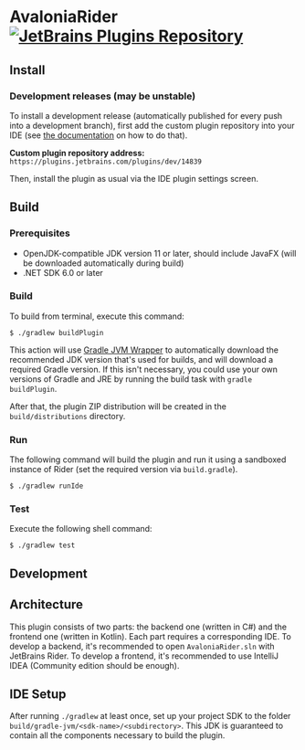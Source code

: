 # AvaloniaRider [![JetBrains Plugins Repository](https://img.shields.io/jetbrains/plugin/v/14839.svg?label=rider%20&colorB=0A7BBB&style=flat-square)](https://plugins.jetbrains.com/plugin/14839)

Install
-------

### Development releases (may be unstable)

To install a development release (automatically published for every push into a development branch), first add the custom plugin repository into your IDE (see [the documentation][ide.channels] on how to do that).

**Custom plugin repository address:**
`https://plugins.jetbrains.com/plugins/dev/14839`

Then, install the plugin as usual via the IDE plugin settings screen.

Build
-----

### Prerequisites

- OpenJDK-compatible JDK version 11 or later, should include JavaFX (will be
  downloaded automatically during build)
- .NET SDK 6.0 or later

### Build

To build from terminal, execute this command:

```console
$ ./gradlew buildPlugin
```

This action will use [Gradle JVM Wrapper][gradle-jvm-wrapper] to automatically
download the recommended JDK version that's used for builds, and will download a
required Gradle version. If this isn't necessary, you could use your own
versions of Gradle and JRE by running the build task with `gradle buildPlugin`.

After that, the plugin ZIP distribution will be created in the
`build/distributions` directory.

### Run

The following command will build the plugin and run it using a sandboxed
instance of Rider (set the required version via `build.gradle`).

```console
$ ./gradlew runIde
```

### Test

Execute the following shell command:

```console
$ ./gradlew test
```

Development
-----------

## Architecture

This plugin consists of two parts: the backend one (written in C#) and the
frontend one (written in Kotlin). Each part requires a corresponding IDE. To
develop a backend, it's recommended to open `AvaloniaRider.sln` with JetBrains
Rider. To develop a frontend, it's recommended to use IntelliJ IDEA (Community
edition should be enough).

## IDE Setup

After running `./gradlew` at least once, set up your project SDK to the folder
`build/gradle-jvm/<sdk-name>/<subdirectory>`. This JDK is guaranteed to contain
all the components necessary to build the plugin.

[gradle-jvm-wrapper]: https://github.com/mfilippov/gradle-jvm-wrapper
[ide.channels]: https://www.jetbrains.com/help/idea/managing-plugins.html#repos
